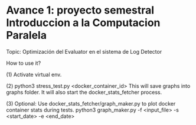 Avance 1: proyecto semestral 
Introduccion a la Computacion Paralela 
=======================================
Topic: Optimización del Evaluator en el sistema de Log Detector

How to use it?

(1) Activate virtual env.

(2) python3 stress_test.py <docker_container_id> 
  This will save graphs into graphs folder.
  It will also start the docker_stats_fetcher process.
  
(3) Optional: Use docker_stats_fetcher/graph_maker.py to plot docker container stats during tests.
  python3 graph_maker.py -f <input_file> -s <start_date> -e <end_date>

